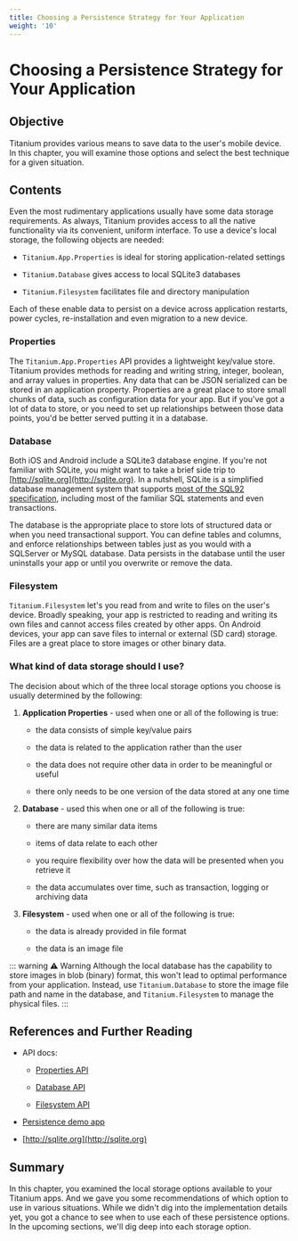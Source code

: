 ```yaml
---
title: Choosing a Persistence Strategy for Your Application
weight: '10'
---
```


# Choosing a Persistence Strategy for Your Application

## Objective

Titanium provides various means to save data to the user's mobile device. In this chapter, you will examine those options and select the best technique for a given situation.

## Contents

Even the most rudimentary applications usually have some data storage requirements. As always, Titanium provides access to all the native functionality via its convenient, uniform interface. To use a device's local storage, the following objects are needed:

* `Titanium.App.Properties` is ideal for storing application-related settings

* `Titanium.Database` gives access to local SQLite3 databases

* `Titanium.Filesystem` facilitates file and directory manipulation

Each of these enable data to persist on a device across application restarts, power cycles, re-installation and even migration to a new device.

### Properties

The `Titanium.App.Properties` API provides a lightweight key/value store. Titanium provides methods for reading and writing string, integer, boolean, and array values in properties. Any data that can be JSON serialized can be stored in an application property. Properties are a great place to store small chunks of data, such as configuration data for your app. But if you've got a lot of data to store, or you need to set up relationships between those data points, you'd be better served putting it in a database.

### Database

Both iOS and Android include a SQLite3 database engine. If you're not familiar with SQLite, you might want to take a brief side trip to [http://sqlite.org](http://sqlite.org). In a nutshell, SQLite is a simplified database management system that supports [most of the SQL92 specification](http://sqlite.org/omitted.html), including most of the familiar SQL statements and even transactions.

The database is the appropriate place to store lots of structured data or when you need transactional support. You can define tables and columns, and enforce relationships between tables just as you would with a SQLServer or MySQL database. Data persists in the database until the user uninstalls your app or until you overwrite or remove the data.

### Filesystem

`Titanium.Filesystem` let's you read from and write to files on the user's device. Broadly speaking, your app is restricted to reading and writing its own files and cannot access files created by other apps. On Android devices, your app can save files to internal or external (SD card) storage. Files are a great place to store images or other binary data.

### What kind of data storage should I use?

The decision about which of the three local storage options you choose is usually determined by the following:

1. **Application Properties** - used when one or all of the following is true:

    * the data consists of simple key/value pairs

    * the data is related to the application rather than the user

    * the data does not require other data in order to be meaningful or useful

    * there only needs to be one version of the data stored at any one time

2. **Database** - used this when one or all of the following is true:

    * there are many similar data items

    * items of data relate to each other

    * you require flexibility over how the data will be presented when you retrieve it

    * the data accumulates over time, such as transaction, logging or archiving data

3. **Filesystem** - used when one or all of the following is true:

    * the data is already provided in file format

    * the data is an image file

::: warning ⚠️ Warning
Although the local database has the capability to store images in blob (binary) format, this won't lead to optimal performance from your application. Instead, use `Titanium.Database` to store the image file path and name in the database, and `Titanium.Filesystem` to manage the physical files.
:::

## References and Further Reading

* API docs:

    * [Properties API](http://developer.appcelerator.com/apidoc/mobile/latest/Titanium.App.Properties-module)

    * [Database API](http://developer.appcelerator.com/apidoc/mobile/latest/Titanium.Database-module)

    * [Filesystem API](http://developer.appcelerator.com/apidoc/mobile/latest/Titanium.Filesystem-module)

* [Persistence demo app](https://github.com/appcelerator-archive/sample-persistence)

* [http://sqlite.org](http://sqlite.org)

## Summary

In this chapter, you examined the local storage options available to your Titanium apps. And we gave you some recommendations of which option to use in various situations. While we didn't dig into the implementation details yet, you got a chance to see when to use each of these persistence options. In the upcoming sections, we'll dig deep into each storage option.
